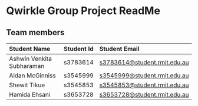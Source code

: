 # Qwirkle Group Project ReadMe

## Team members 

| Student Name   | Student Id   | Student Email |
| :------------- | :----------: | :-------------|
| Ashwin Venkita Subharaman | s3783614 | s3783614@student.rmit.edu.au|
| Aidan McGinniss  | s3545999 | s3545999@student.rmit.edu.au|
| Shewit Tikue | s3545853 | s3545853@student.rmit.edu.au|
| Hamida Ehsani | s3653728 | s3653728@student.rmit.edu.au|

